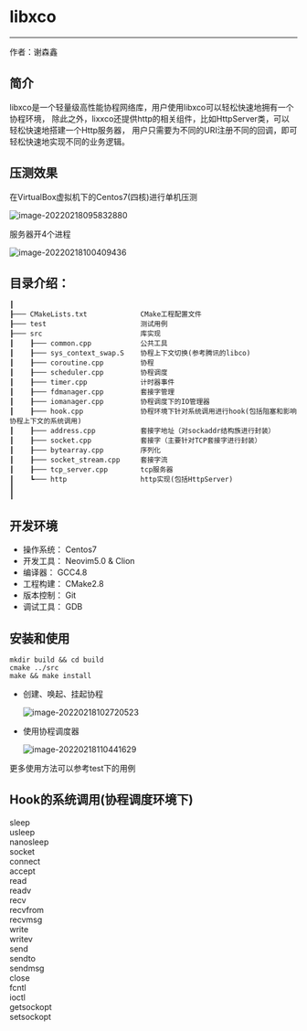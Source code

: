 # libxco

---
作者：谢森鑫

## 简介
libxco是一个轻量级高性能协程网络库，用户使用libxco可以轻松快速地拥有一个协程环境，
除此之外，lixxco还提供http的相关组件，比如HttpServer类，可以轻松快速地搭建一个Http服务器，
用户只需要为不同的URI注册不同的回调，即可轻松快速地实现不同的业务逻辑。

## 压测效果
在VirtualBox虚拟机下的Centos7(四核)进行单机压测
  
![image-20220218095832880](https://gitee.com/hsby/img/raw/master/202202180958352.png)

服务器开4个进程
  
![image-20220218100409436](https://gitee.com/hsby/img/raw/master/202202181004507.png)

## 目录介绍：
```
┃
┠─── CMakeLists.txt             CMake工程配置文件
┠─── test                       测试用例
┠─── src                        库实现
┃    ┠─── common.cpp            公共工具
┃    ┠─── sys_context_swap.S    协程上下文切换(参考腾讯的libco)
┃    ┠─── coroutine.cpp	        协程
┃    ┠─── scheduler.cpp         协程调度
┃    ┠─── timer.cpp             计时器事件
┃    ┠─── fdmanager.cpp         套接字管理
┃    ┠─── iomanager.cpp         协程调度下的IO管理器
┃    ┠─── hook.cpp              协程环境下针对系统调用进行hook(包括阻塞和影响协程上下文的系统调用)
┃    ┠─── address.cpp           套接字地址（对sockaddr结构族进行封装）
┃    ┠─── socket.cpp            套接字（主要针对TCP套接字进行封装）
┃    ┠─── bytearray.cpp         序列化
┃    ┠─── socket_stream.cpp     套接字流
┃    ┠─── tcp_server.cpp        tcp服务器
┃    ┗─── http                  http实现(包括HttpServer)
┃
┃
```

## 开发环境
- 操作系统：  Centos7
- 开发工具： Neovim5.0 & Clion
- 编译器： GCC4.8
- 工程构建： CMake2.8
- 版本控制： Git
- 调试工具： GDB

## 安装和使用
```
mkdir build && cd build
cmake ../src
make && make install
```
- 创建、唤起、挂起协程

  ![image-20220218102720523](https://gitee.com/hsby/img/raw/master/202202181027571.png)
  
- 使用协程调度器

  ![image-20220218110441629](https://gitee.com/hsby/img/raw/master/202202181104671.png)

更多使用方法可以参考test下的用例


## Hook的系统调用(协程调度环境下)
sleep  
usleep  
nanosleep  
socket  
connect  
accept  
read  
readv  
recv  
recvfrom  
recvmsg  
write  
writev  
send  
sendto  
sendmsg  
close  
fcntl  
ioctl  
getsockopt  
setsockopt  